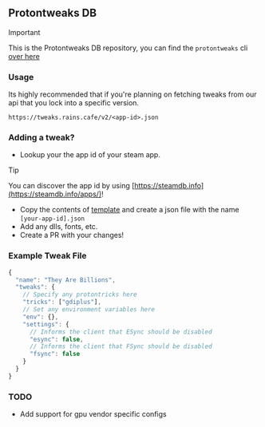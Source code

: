 ## Protontweaks DB

> [!IMPORTANT]  
> This is the Protontweaks DB repository, you can find the `protontweaks` cli [over here](https://github.com/rain-cafe/protontweaks)

### Usage

Its highly recommended that if you're planning on fetching tweaks from our api that you lock into a specific version.

`https://tweaks.rains.cafe/v2/<app-id>.json`

### Adding a tweak?

- Lookup your the app id of your steam app.

> [!TIP]
> You can discover the app id by using [https://steamdb.info](https://steamdb.info/apps/)!

- Copy the contents of [template](./tweaks/.template.json) and create a json file with the name `[your-app-id].json`
- Add any dlls, fonts, etc.
- Create a PR with your changes!

### Example Tweak File

```ts
{
  "name": "They Are Billions",
  "tweaks": {
    // Specify any protontricks here
    "tricks": ["gdiplus"],
    // Set any environment variables here
    "env": {},
    "settings": {
      // Informs the client that ESync should be disabled
      "esync": false,
      // Informs the client that FSync should be disabled
      "fsync": false
    }
  }
}
```

### TODO

- Add support for gpu vendor specific configs
